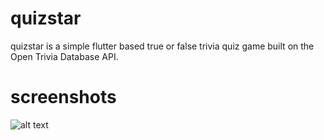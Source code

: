# quizstar

quizstar is a simple flutter based true or false trivia quiz game built on the Open Trivia Database API.

# screenshots
![alt text](https://i.imgur.com/7H4JFdm.jpg)
